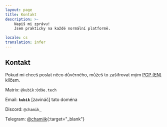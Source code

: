 ```yaml
---
layout: page
title: Kontakt
description: >-
    Napiš mi zprávu!
    Jsem prakticky na každé normální platformě.

locale: cs
translation: infer
---
```


## Kontakt

Pokud mi chceš poslat něco důvěrného, můžeš to zašifrovat mým [PGP (EN)](/contact/pgp) klíčem.

Matrix: `@kubik:0d9e.tech`

Email: **`kubik`** [zavináč] tato doména

Discord: `@chamik_`

Telegram: [@chamiik](https://t.me/chamiik){:target="_blank"}